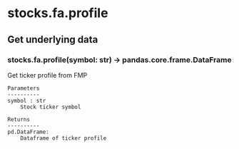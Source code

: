 # stocks.fa.profile

## Get underlying data 
### stocks.fa.profile(symbol: str) -> pandas.core.frame.DataFrame

Get ticker profile from FMP

    Parameters
    ----------
    symbol : str
        Stock ticker symbol

    Returns
    ----------
    pd.DataFrame:
        Dataframe of ticker profile
